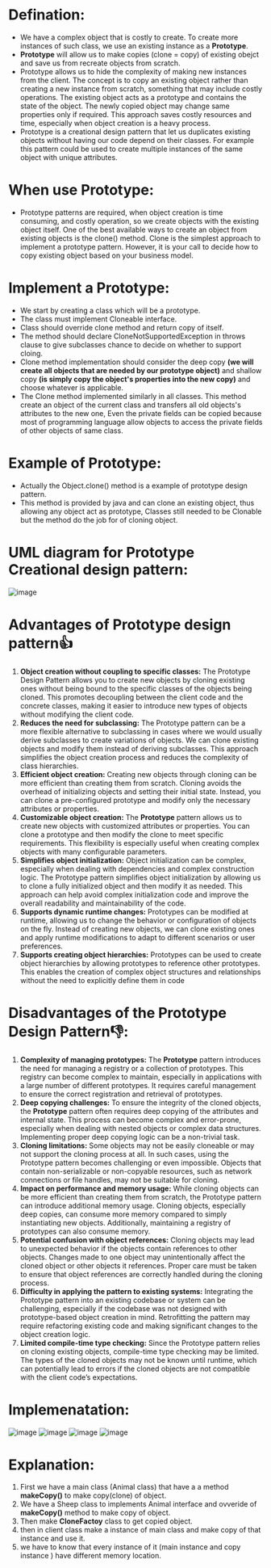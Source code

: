 # Defination:
- We have a complex object that is costly to create. To create more instances of such class, we use an existing instance as a **Prototype**.
- **Prototype** will allow us to make copies (clone = copy) of existing obejct and save us from recreate objects from scratch.
- Prototype allows us to hide the complexity of making new instances from the client. The concept is to copy an existing object rather than creating a new instance from scratch, something that may include costly operations. The existing object acts as a prototype and contains the state of the object. The newly copied object may change same properties only if required. This approach saves costly resources and time, especially when object creation is a heavy process.
- Prototype is a creational design pattern that let us duplicates existing objects without having our code depend on their classes. For example this pattern could be used to create multiple instances of the same object with unique attributes.

# When use Prototype: 
- Prototype patterns are required, when object creation is time consuming, and costly operation, so we create objects with the existing object itself. One of the best available ways to create an object from existing objects is the clone() method. Clone is the simplest approach to implement a prototype pattern. However, it is your call to decide how to copy existing object based on your business model.

# Implement a Prototype:
- We start by creating a class which will be a prototype.
- The class must implement Cloneable interface.
- Class should override clone method and return copy of itself.
- The method should declare CloneNotSupportedException in throws clause to give subclasses chance to decide on whether to support cloing.
- Clone method implementation should consider the deep copy **(we will create all objects that are needed by our prototype object)** and shallow copy **(is simply copy the object's properties into the new copy)** and choose whatever is applicable.
- The Clone method implemented similarly in all classes. This method create an object of the current class and transfers all old objects's attributes to the new one, Even the private fields can be copied because most of programming language allow objects to access the private fields of other objects of same class.

# Example of Prototype:
- Actually the Object.clone() method is a example of prototype design pattern.
- This method is provided by java and can clone an existing object, thus allowing any object act as prototype, Classes still needed to be Clonable but the method do the job for of cloning object.

# UML diagram for Prototype Creational design pattern:
![image](https://github.com/NourhanSaeed707/Design-pattern/assets/64387352/4b071294-0dd0-4661-a1b8-8441e75712ac)

# Advantages of Prototype design pattern👍
1. **Object creation without coupling to specific classes:** The Prototype Design Pattern allows you to create new objects by cloning existing ones without being bound to the specific classes of the objects being cloned. This promotes decoupling between the client code and the concrete classes, making it easier to introduce new types of objects without modifying the client code.
2. **Reduces the need for subclassing:** The Prototype pattern can be a more flexible alternative to subclassing in cases where we would usually derive subclasses to create variations of objects. We can clone existing objects and modify them instead of deriving subclasses. This approach simplifies the object creation process and reduces the complexity of class hierarchies.
3. **Efficient object creation:** Creating new objects through cloning can be more efficient than creating them from scratch. Cloning avoids the overhead of initializing objects and setting their initial state. Instead, you can clone a pre-configured prototype and modify only the necessary attributes or properties.
4. **Customizable object creation:** The **Prototype** pattern allows us to create new objects with customized attributes or properties. You can clone a prototype and then modify the clone to meet specific requirements. This flexibility is especially useful when creating complex objects with many configurable parameters.
5. **Simplifies object initialization:** Object initialization can be complex, especially when dealing with dependencies and complex construction logic. The Prototype pattern simplifies object initialization by allowing us to clone a fully initialized object and then modify it as needed. This approach can help avoid complex initialization code and improve the overall readability and maintainability of the code.
6. **Supports dynamic runtime changes:** Prototypes can be modified at runtime, allowing us to change the behavior or configuration of objects on the fly. Instead of creating new objects, we can clone existing ones and apply runtime modifications to adapt to different scenarios or user preferences.
7. **Supports creating object hierarchies:** Prototypes can be used to create object hierarchies by allowing prototypes to reference other prototypes. This enables the creation of complex object structures and relationships without the need to explicitly define them in code

# Disadvantages of the Prototype Design Pattern👎:
1. **Complexity of managing prototypes:** The **Prototype** pattern introduces the need for managing a registry or a collection of prototypes. This registry can become complex to maintain, especially in applications with a large number of different prototypes. It requires careful management to ensure the correct registration and retrieval of prototypes.
2. **Deep copying challenges:** To ensure the integrity of the cloned objects, the **Prototype** pattern often requires deep copying of the attributes and internal state. This process can become complex and error-prone, especially when dealing with nested objects or complex data structures. Implementing proper deep copying logic can be a non-trivial task.
3. **Cloning limitations:** Some objects may not be easily cloneable or may not support the cloning process at all. In such cases, using the Prototype pattern becomes challenging or even impossible. Objects that contain non-serializable or non-copyable resources, such as network connections or file handles, may not be suitable for cloning.
4. **Impact on performance and memory usage:** While cloning objects can be more efficient than creating them from scratch, the Prototype pattern can introduce additional memory usage. Cloning objects, especially deep copies, can consume more memory compared to simply instantiating new objects. Additionally, maintaining a registry of prototypes can also consume memory.
5. **Potential confusion with object references:** Cloning objects may lead to unexpected behavior if the objects contain references to other objects. Changes made to one object may unintentionally affect the cloned object or other objects it references. Proper care must be taken to ensure that object references are correctly handled during the cloning process.
6. **Difficulty in applying the pattern to existing systems:** Integrating the Prototype pattern into an existing codebase or system can be challenging, especially if the codebase was not designed with prototype-based object creation in mind. Retrofitting the pattern may require refactoring existing code and making significant changes to the object creation logic.
7. **Limited compile-time type checking:** Since the Prototype pattern relies on cloning existing objects, compile-time type checking may be limited. The types of the cloned objects may not be known until runtime, which can potentially lead to errors if the cloned objects are not compatible with the client code’s expectations.

# Implemenatation: 
![image](https://github.com/NourhanSaeed707/Design-pattern/assets/64387352/e5400e76-4487-48ec-a63a-241f38513cf5)
![image](https://github.com/NourhanSaeed707/Design-pattern/assets/64387352/417d282e-2d0b-4016-814a-195eeaf62a41)
![image](https://github.com/NourhanSaeed707/Design-pattern/assets/64387352/705f8baf-8e6b-440e-96f9-0eba559719f0)
![image](https://github.com/NourhanSaeed707/Design-pattern/assets/64387352/87f811ab-e0e5-4f3b-937b-fca69cfe018b)

# Explanation:
1. First we have a main class (Animal class) that have a a method **makeCopy()** to make copy(clone) of object.
2. We have a Sheep class to implements Animal interface and ovveride of **makeCopy()** method to make copy of object.
3. Then make **CloneFactoy** class to get copied object.
4. then in client class make a instance of main class and make copy of that instance and use it.
5. we have to know that every instance of it (main instance and copy instance ) have different memory location.

  




